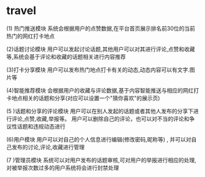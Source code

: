 # travel

(1) 热门推送模块
系统会根据用户的点赞数据,在平台首页展示排名前30位的当前热门的网红打卡地点

(2)话题讨论模块
用户可以发起讨论话题,其他用户可以对其进行评论,点赞和收藏等,系统会基于评论和收藏的话题相关进行内容推荐

(3)打卡分享模块
用户可以发布热门地点打卡有关的动态,动态内容可以有文字.图片等

(4)智能推荐模块
会根据用户的收藏与评论数据,基于内容智能推送与相应的网红打卡地点相关的话题和分享(对应可以设置一个"猜你喜欢"的展示页)

(5 )话题和分享的评论模块
用户可以在别人发起的话题或者其他人发布的分享下进行评论,点赞,收藏,举报等。
用户可以删除自己的评论，也可以对不当的评论和争议性话题和违规动态进行

(6)用户模块
用户可以对自己的个人信息进行编辑(修改密码,昵称等) , 并可以对自己发布的讨论,评论,收藏进行管理

(7 )管理员模块
系统可以对用户发布的话题审核,可对用户的举报进行相应的处理,对被举报次数过多的用户系统将会进行封禁处理
